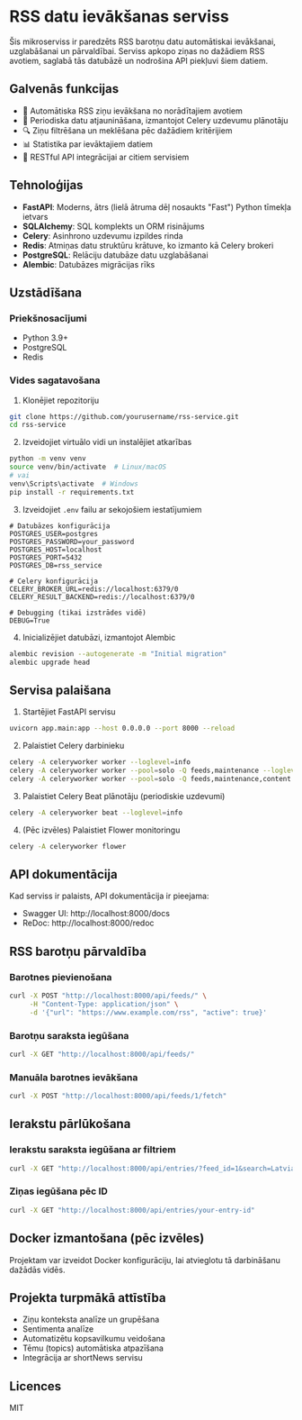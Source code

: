 # RSS datu ievākšanas serviss

Šis mikroserviss ir paredzēts RSS barotņu datu automātiskai ievākšanai, uzglabāšanai un pārvaldībai. Serviss apkopo ziņas no dažādiem RSS avotiem, saglabā tās datubāzē un nodrošina API piekļuvi šiem datiem.

## Galvenās funkcijas

- 🔄 Automātiska RSS ziņu ievākšana no norādītajiem avotiem
- 📅 Periodiska datu atjaunināšana, izmantojot Celery uzdevumu plānotāju
- 🔍 Ziņu filtrēšana un meklēšana pēc dažādiem kritērijiem
- 📊 Statistika par ievāktajiem datiem
- 🚀 RESTful API integrācijai ar citiem servisiem

## Tehnoloģijas

- **FastAPI**: Moderns, ātrs (lielā ātruma dēļ nosaukts "Fast") Python tīmekļa ietvars
- **SQLAlchemy**: SQL komplekts un ORM risinājums
- **Celery**: Asinhrono uzdevumu izpildes rinda
- **Redis**: Atmiņas datu struktūru krātuve, ko izmanto kā Celery brokeri
- **PostgreSQL**: Relāciju datubāze datu uzglabāšanai
- **Alembic**: Datubāzes migrācijas rīks

## Uzstādīšana

### Priekšnosacījumi

- Python 3.9+
- PostgreSQL
- Redis

### Vides sagatavošana

1. Klonējiet repozitoriju
```bash
git clone https://github.com/yourusername/rss-service.git
cd rss-service
```

2. Izveidojiet virtuālo vidi un instalējiet atkarības
```bash
python -m venv venv
source venv/bin/activate  # Linux/macOS
# vai
venv\Scripts\activate  # Windows
pip install -r requirements.txt
```

3. Izveidojiet `.env` failu ar sekojošiem iestatījumiem
```
# Datubāzes konfigurācija
POSTGRES_USER=postgres
POSTGRES_PASSWORD=your_password
POSTGRES_HOST=localhost
POSTGRES_PORT=5432
POSTGRES_DB=rss_service

# Celery konfigurācija
CELERY_BROKER_URL=redis://localhost:6379/0
CELERY_RESULT_BACKEND=redis://localhost:6379/0

# Debugging (tikai izstrādes vidē)
DEBUG=True
```

4. Inicializējiet datubāzi, izmantojot Alembic
```bash
alembic revision --autogenerate -m "Initial migration"
alembic upgrade head
```

## Servisa palaišana

1. Startējiet FastAPI servisu
```bash
uvicorn app.main:app --host 0.0.0.0 --port 8000 --reload
```

2. Palaistiet Celery darbinieku
```bash
celery -A celeryworker worker --loglevel=info
celery -A celeryworker worker --pool=solo -Q feeds,maintenance --loglevel=info
celery -A celeryworker worker --pool=solo -Q feeds,maintenance,content --loglevel=info

```

3. Palaistiet Celery Beat plānotāju (periodiskie uzdevumi)
```bash
celery -A celeryworker beat --loglevel=info
```

4. (Pēc izvēles) Palaistiet Flower monitoringu
```bash
celery -A celeryworker flower
```

## API dokumentācija

Kad serviss ir palaists, API dokumentācija ir pieejama:
- Swagger UI: http://localhost:8000/docs
- ReDoc: http://localhost:8000/redoc

## RSS barotņu pārvaldība

### Barotnes pievienošana

```bash
curl -X POST "http://localhost:8000/api/feeds/" \
     -H "Content-Type: application/json" \
     -d '{"url": "https://www.example.com/rss", "active": true}'
```

### Barotņu saraksta iegūšana

```bash
curl -X GET "http://localhost:8000/api/feeds/"
```

### Manuāla barotnes ievākšana

```bash
curl -X POST "http://localhost:8000/api/feeds/1/fetch"
```

## Ierakstu pārlūkošana

### Ierakstu saraksta iegūšana ar filtriem

```bash
curl -X GET "http://localhost:8000/api/entries/?feed_id=1&search=Latvia&limit=10"
```

### Ziņas iegūšana pēc ID

```bash
curl -X GET "http://localhost:8000/api/entries/your-entry-id"
```

## Docker izmantošana (pēc izvēles)

Projektam var izveidot Docker konfigurāciju, lai atvieglotu tā darbināšanu dažādās vidēs.

## Projekta turpmākā attīstība

- Ziņu konteksta analīze un grupēšana
- Sentimenta analīze
- Automatizētu kopsavilkumu veidošana
- Tēmu (topics) automātiska atpazīšana
- Integrācija ar shortNews servisu

## Licences

MIT